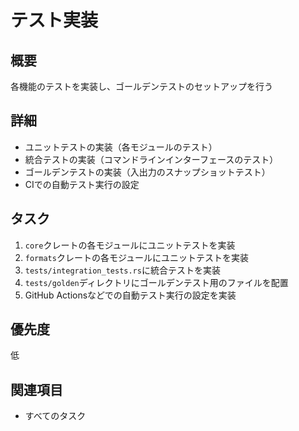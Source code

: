 # テスト実装

## 概要
各機能のテストを実装し、ゴールデンテストのセットアップを行う

## 詳細
- ユニットテストの実装（各モジュールのテスト）
- 統合テストの実装（コマンドラインインターフェースのテスト）
- ゴールデンテストの実装（入出力のスナップショットテスト）
- CIでの自動テスト実行の設定

## タスク
1. `core`クレートの各モジュールにユニットテストを実装
2. `formats`クレートの各モジュールにユニットテストを実装
3. `tests/integration_tests.rs`に統合テストを実装
4. `tests/golden`ディレクトリにゴールデンテスト用のファイルを配置
5. GitHub Actionsなどでの自動テスト実行の設定を実装

## 優先度
低

## 関連項目
- すべてのタスク
